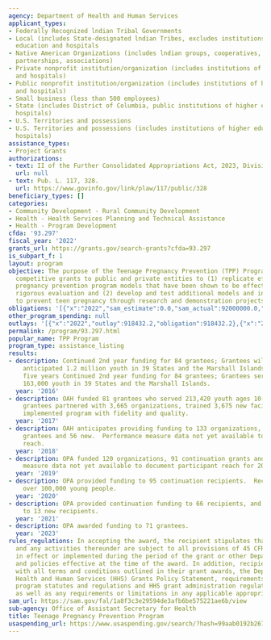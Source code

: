 ```yaml
---
agency: Department of Health and Human Services
applicant_types:
- Federally Recognized lndian Tribal Governments
- Local (includes State-designated lndian Tribes, excludes institutions of higher
  education and hospitals
- Native American Organizations (includes lndian groups, cooperatives, corporations,
  partnerships, associations)
- Private nonprofit institution/organization (includes institutions of higher education
  and hospitals)
- Public nonprofit institution/organization (includes institutions of higher education
  and hospitals)
- Small business (less than 500 employees)
- State (includes District of Columbia, public institutions of higher education and
  hospitals)
- U.S. Territories and possessions
- U.S. Territories and possessions (includes institutions of higher education and
  hospitals)
assistance_types:
- Project Grants
authorizations:
- text: II of the Further Consolidated Appropriations Act, 2023, Division H.
  url: null
- text: Pub. L. 117, 328.
  url: https://www.govinfo.gov/link/plaw/117/public/328
beneficiary_types: []
categories:
- Community Development - Rural Community Development
- Health - Health Services Planning and Technical Assistance
- Health - Program Development
cfda: '93.297'
fiscal_year: '2022'
grants_url: https://grants.gov/search-grants?cfda=93.297
is_subpart_f: 1
layout: program
objective: The purpose of the Teenage Pregnancy Prevention (TPP) Program is to support
  competitive grants to public and private entities to (1) replicate effective teen
  pregnancy prevention program models that have been shown to be effective through
  rigorous evaluation and (2) develop and test additional models and innovative strategies
  to prevent teen pregnancy through research and demonstration projects.
obligations: '[{"x":"2022","sam_estimate":0.0,"sam_actual":92000000.0,"usa_spending_actual":87927579.02},{"x":"2023","sam_estimate":92000000.0,"sam_actual":0.0,"usa_spending_actual":90720531.39},{"x":"2024","sam_estimate":92000000.0,"sam_actual":0.0,"usa_spending_actual":83405097.27}]'
other_program_spending: null
outlays: '[{"x":"2022","outlay":918432.2,"obligation":918432.2},{"x":"2023","outlay":69940488.86,"obligation":180866477.0},{"x":"2024","outlay":0.0,"obligation":2711499.0}]'
permalink: /program/93.297.html
popular_name: TPP Program
program_type: assistance_listing
results:
- description: Continued 2nd year funding for 84 grantees; Grantees will serve an
    anticipated 1.2 million youth in 39 States and the Marshall Islands over the next
    five years Continued 2nd year funding for 84 grantees; Grantees served roughly
    163,000 youth in 39 States and the Marshall Islands.
  year: '2016'
- description: OAH funded 81 grantees who served 213,420 youth ages 10-19.  OAH TPP
    grantees partnered with 3,665 organizations, trained 3,675 new facilitators, and
    implemented program with fidelity and quality.
  year: '2017'
- description: OAH anticipates providing funding to 133 organizations, 77 continuation
    grantees and 56 new.  Performance measure data not yet available to document participant
    reach.
  year: '2018'
- description: OPA funded 120 organizations, 91 continuation grants and 29 new.  Performance
    measure data not yet available to document participant reach for 2019.
  year: '2019'
- description: OPA provided funding to 95 continuation recipients.  Recipients served
    over 100,000 young people.
  year: '2020'
- description: OPA provided continuation funding to 66 recipients, and awarded funds
    to 13 new recipients.
  year: '2021'
- description: OPA awarded funding to 71 grantees.
  year: '2023'
rules_regulations: In accepting the award, the recipient stipulates that the award
  and any activities thereunder are subject to all provisions of 45 CFR part 75, currently
  in effect or implemented during the period of the grant or other Department regulations
  and policies effective at the time of the award. In addition, recipients must comply
  with all terms and conditions outlined in their grant awards, the Department of
  Health and Human Services (HHS) Grants Policy Statement, requirements imposed by
  program statutes and regulations and HHS grant administration regulations, as applicable,
  as well as any requirements or limitations in any applicable appropriations acts.
sam_url: https://sam.gov/fal/1a8f3c3e29594de3afb6be575221ae6b/view
sub-agency: Office of Assistant Secretary for Health
title: Teenage Pregnancy Prevention Program
usaspending_url: https://www.usaspending.gov/search/?hash=99aab0192b267d9f9ce38ec79b91c3aa
---
```

